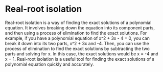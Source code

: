 # Real-root isolation

Real-root isolation is a way of finding the exact solutions of a polynomial equation. It involves breaking down the equation into its component parts, and then using a process of elimination to find the exact solutions. For example, if you have a polynomial equation of x^2 + 3x - 4 = 0, you can break it down into its two parts, x^2 + 3x and -4. Then, you can use the process of elimination to find the exact solutions by subtracting the two parts and solving for x. In this case, the exact solutions would be x = -4 and x = 1. Real-root isolation is a useful tool for finding the exact solutions of a polynomial equation quickly and accurately.
